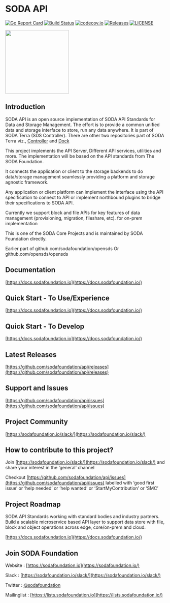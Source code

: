 # SODA API

[![Go Report Card](https://goreportcard.com/badge/github.com/sodafoundation/api?branch=master)](https://goreportcard.com/report/github.com/sodafoundation/api)
[![Build Status](https://github.com/sodafoundation/api/actions/workflows/ci.yml/badge.svg)](https://github.com/sodafoundation/api/actions/workflows/ci.yml)
[![codecov.io](https://codecov.io/github/sodafoundation/api/coverage.svg?branch=master)](https://codecov.io/github/sodafoundation/api?branch=master)
[![Releases](https://img.shields.io/github/release/sodafoundation/api/all.svg?style=flat-square)](https://github.com/sodafoundation/api/releases)
[![LICENSE](https://img.shields.io/github/license/sodafoundation/api.svg?style=flat-square)](https://github.com/sodafoundation/api/blob/master/LICENSE)

<img src="https://sodafoundation.io/wp-content/uploads/2020/01/SODA_logo_outline_color_800x800.png" width="200" height="200">

## Introduction

SODA API is an open source implementation of SODA API Standards for Data and Storage Management. The effort is to provide a common unified data and storage interface to store, run any data anywhere. It is part of SODA Terra (SDS Controller). There are other two repositories part of SODA Terra viz., [Controller](https://github.com/sodafoundation/controller) and [Dock](https://github.com/sodafoundation/dock)

This project implements the API Server, Different API services, utilities and more. The implementation will be based on the API standards from The SODA Foundation.

It connects the application or client to the storage backends to do data/storage management seamlessly providing a platform and storage agnostic framework.

Any application or client platform can implement the interface using the API specification to connect to API or implement northbound plugins to bridge their specifications to SODA API.

Currently we support block and file APIs for key features of data management (provisioning, migration, fileshare, etc). for on-prem implementation

This is one of the SODA Core Projects and is maintained by SODA Foundation directly.

Earlier part of github.com/sodafoundation/opensds Or github.com/opensds/opensds

## Documentation

[https://docs.sodafoundation.io](https://docs.sodafoundation.io/)

## Quick Start - To Use/Experience

[https://docs.sodafoundation.io](https://docs.sodafoundation.io/)

## Quick Start - To Develop

[https://docs.sodafoundation.io](https://docs.sodafoundation.io/)

## Latest Releases

[https://github.com/sodafoundation/api/releases](https://github.com/sodafoundation/api/releases)

## Support and Issues

[https://github.com/sodafoundation/api/issues](https://github.com/sodafoundation/api/issues)

## Project Community

[https://sodafoundation.io/slack/](https://sodafoundation.io/slack/)

## How to contribute to this project?

Join [https://sodafoundation.io/slack/](https://sodafoundation.io/slack/) and share your interest in the ‘general’ channel

Checkout [https://github.com/sodafoundation/api/issues](https://github.com/sodafoundation/api/issues) labelled with ‘good first issue’ or ‘help needed’ or ‘help wanted’ or ‘StartMyContribution’ or ‘SMC’

## Project Roadmap

SODA API Standards working with standard bodies and industry partners. Build a scalable microservice based API layer to support data store with file, block and object operations across edge, core/on-prem and cloud.

  

[https://docs.sodafoundation.io](https://docs.sodafoundation.io/)

## Join SODA Foundation

Website : [https://sodafoundation.io](https://sodafoundation.io/)

Slack  : [https://sodafoundation.io/slack/](https://sodafoundation.io/slack/)

Twitter  : [@sodafoundation](https://twitter.com/sodafoundation)

Mailinglist  : [https://lists.sodafoundation.io](https://lists.sodafoundation.io/)
